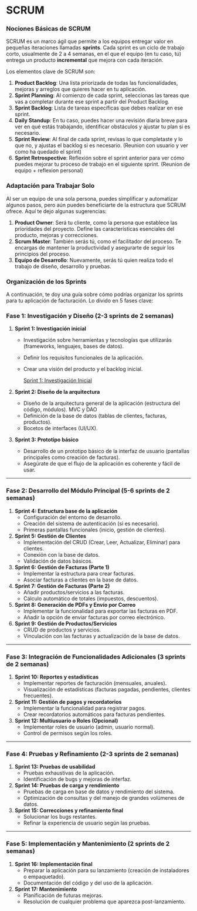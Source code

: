 # SCRUM

### Nociones Básicas de SCRUM

SCRUM es un marco ágil que permite a los equipos entregar valor en pequeñas iteraciones llamadas **sprints**. Cada sprint es un ciclo de trabajo corto, usualmente de 2 a 4 semanas, en el que el equipo (en tu caso, tú) entrega un producto **incremental** que mejora con cada iteración.

Los elementos clave de SCRUM son:

1. **Product Backlog**: Una lista priorizada de todas las funcionalidades, mejoras y arreglos que quieres hacer en tu aplicación.
2. **Sprint Planning**: Al comienzo de cada sprint, seleccionas las tareas que vas a completar durante ese sprint a partir del Product Backlog.
3. **Sprint Backlog**: Lista de tareas específicas que debes realizar en ese sprint.
4. **Daily Standup**: En tu caso, puedes hacer una revisión diaria breve para ver en qué estás trabajando, identificar obstáculos y ajustar tu plan si es necesario.
5. **Sprint Review**: Al final de cada sprint, revisas lo que completaste y lo que no, y ajustas el backlog si es necesario. (Reunion con usuario y ver como ha quedado el sprint)
6. **Sprint Retrospective**: Reflexión sobre el sprint anterior para ver cómo puedes mejorar tu proceso de trabajo en el siguiente sprint. (Reunion de equipo + reflexion personal)

### Adaptación para Trabajar Solo

Al ser un equipo de una sola persona, puedes simplificar y automatizar algunos pasos, pero aún puedes beneficiarte de la estructura que SCRUM ofrece. Aquí te dejo algunas sugerencias:

1. **Product Owner**: Será tu cliente, como la persona que establece las prioridades del proyecto. Define las características esenciales del producto, mejoras y correcciones.
2. **Scrum Master**: También serás tú, como el facilitador del proceso. Te encargas de mantener la productividad y asegurarte de seguir los principios del proceso.
3. **Equipo de Desarrollo**: Nuevamente, serás tú quien realiza todo el trabajo de diseño, desarrollo y pruebas.

### Organización de los Sprints

A continuación, te doy una guía sobre cómo podrías organizar los sprints para tu aplicación de facturación. Lo divido en 5 fases clave:

### **Fase 1: Investigación y Diseño (2-3 sprints de 2 semanas)**

1. **Sprint 1: Investigación inicial**
    - Investigación sobre herramientas y tecnologías que utilizarás (frameworks, lenguajes, bases de datos).
    - Definir los requisitos funcionales de la aplicación.
    - Crear una visión del producto y el backlog inicial.
        
        [Sprint 1: Investigación Inicial](Sprint_1/Sprint_1.md)
        
2. **Sprint 2: Diseño de la arquitectura**
    - Diseño de la arquitectura general de la aplicación (estructura del código, módulos). MVC y DAO
    - Definición de la base de datos (tablas de clientes, facturas, productos).
    - Bocetos de interfaces (UI/UX).
3. **Sprint 3: Prototipo básico**
    - Desarrollo de un prototipo básico de la interfaz de usuario (pantallas principales como creación de facturas).
    - Asegúrate de que el flujo de la aplicación es coherente y fácil de usar.

---

### **Fase 2: Desarrollo del Módulo Principal (5-6 sprints de 2 semanas)**

1. **Sprint 4: Estructura base de la aplicación**
    - Configuración del entorno de desarrollo.
    - Creación del sistema de autenticación (si es necesario).
    - Primeras pantallas funcionales (inicio, gestión de clientes).
2. **Sprint 5: Gestión de Clientes**
    - Implementación del CRUD (Crear, Leer, Actualizar, Eliminar) para clientes.
    - Conexión con la base de datos.
    - Validación de datos básicos.
3. **Sprint 6: Gestión de Facturas (Parte 1)**
    - Implementar la estructura para crear facturas.
    - Asociar facturas a clientes en la base de datos.
4. **Sprint 7: Gestión de Facturas (Parte 2)**
    - Añadir productos/servicios a las facturas.
    - Cálculo automático de totales (impuestos, descuentos).
5. **Sprint 8: Generación de PDFs y Envío por Correo**
    - Implementar la funcionalidad para exportar las facturas en PDF.
    - Añadir la opción de enviar facturas por correo electrónico.
6. **Sprint 9: Gestión de Productos/Servicios**
    - CRUD de productos y servicios.
    - Vinculación con las facturas y actualización de la base de datos.

---

### **Fase 3: Integración de Funcionalidades Adicionales (3 sprints de 2 semanas)**

1. **Sprint 10: Reportes y estadísticas**
    - Implementar reportes de facturación (mensuales, anuales).
    - Visualización de estadísticas (facturas pagadas, pendientes, clientes frecuentes).
2. **Sprint 11: Gestión de pagos y recordatorios**
    - Implementar la funcionalidad para registrar pagos.
    - Crear recordatorios automáticos para facturas pendientes.
3. **Sprint 12: Multiusuario o Roles (Opcional)**
    - Implementar roles de usuario (admin, usuario normal).
    - Control de permisos según los roles.

---

### **Fase 4: Pruebas y Refinamiento (2-3 sprints de 2 semanas)**

1. **Sprint 13: Pruebas de usabilidad**
    - Pruebas exhaustivas de la aplicación.
    - Identificación de bugs y mejoras de interfaz.
2. **Sprint 14: Pruebas de carga y rendimiento**
    - Pruebas de carga en base de datos y rendimiento del sistema.
    - Optimización de consultas y del manejo de grandes volúmenes de datos.
3. **Sprint 15: Correcciones y refinamiento final**
    - Solucionar los bugs restantes.
    - Refinar la experiencia de usuario según las pruebas.

---

### **Fase 5: Implementación y Mantenimiento (2 sprints de 2 semanas)**

1. **Sprint 16: Implementación final**
    - Preparar la aplicación para su lanzamiento (creación de instaladores o empaquetado).
    - Documentación del código y del uso de la aplicación.
2. **Sprint 17: Mantenimiento**
    - Planificación de futuras mejoras.
    - Resolución de cualquier problema que aparezca post-lanzamiento.